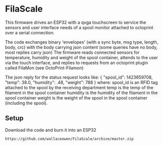 # FilaScale

This firmware drives an ESP32 with a qvga touchscreen to service the sensors and user interface needs of a spool monitor attached to octoprint over a serial connection.

The code exchanges binary 'envelopes' (with a sync byte, msg type, length, body, crc) with the body carrying json content (some queries have no body, most replies carry json)
The firmware reads connected sensors for temperature, humidity and weight of the spool container, attends to the user via the touch interface, and replies to requests from an octoprint plugin called FilaMon (see OctoPrint-Filamon)

The json reply for the status request looks like: { "spool_id": 1423659708, "temp": 38.0, "humidity": .48, "weight": 788 }
where:
   spool_id is an RFID tag attached to the spool by the receiving department
   temp is the temp of the filament in the spool container
   humidity is the humidity of the filament in the spool container
   weight is the weight of the spool in the spool container (including the spool).


## Setup

Download the code and burn it into an ESP32

    https://github.com/wallaceowen/FilaScale/archive/master.zip

